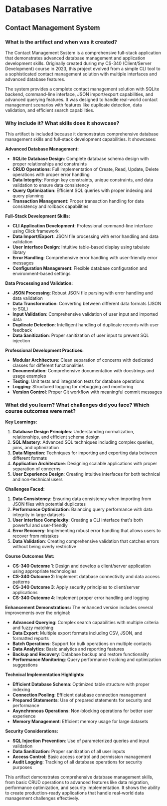 # Databases Narrative
## Contact Management System

### What is the artifact and when was it created?

The Contact Management System is a comprehensive full-stack application that demonstrates advanced database management and application development skills. Originally created during my CS-340 (Client/Server Development) course in 2023, this project evolved from a simple CLI tool to a sophisticated contact management solution with multiple interfaces and advanced database features.

The system provides a complete contact management solution with SQLite backend, command-line interface, JSON import/export capabilities, and advanced querying features. It was designed to handle real-world contact management scenarios with features like duplicate detection, data validation, and efficient search capabilities.

### Why include it? What skills does it showcase?

This artifact is included because it demonstrates comprehensive database management skills and full-stack development capabilities. It showcases:

**Advanced Database Management:**
- **SQLite Database Design**: Complete database schema design with proper relationships and constraints
- **CRUD Operations**: Full implementation of Create, Read, Update, Delete operations with proper error handling
- **Data Integrity**: Foreign key constraints, unique constraints, and data validation to ensure data consistency
- **Query Optimization**: Efficient SQL queries with proper indexing and query planning
- **Transaction Management**: Proper transaction handling for data consistency and rollback capabilities

**Full-Stack Development Skills:**
- **CLI Application Development**: Professional command-line interface using Click framework
- **Data Import/Export**: JSON file processing with error handling and data validation
- **User Interface Design**: Intuitive table-based display using tabulate library
- **Error Handling**: Comprehensive error handling with user-friendly error messages
- **Configuration Management**: Flexible database configuration and environment-based settings

**Data Processing and Validation:**
- **JSON Processing**: Robust JSON file parsing with error handling and data validation
- **Data Transformation**: Converting between different data formats (JSON to SQL)
- **Input Validation**: Comprehensive validation of user input and imported data
- **Duplicate Detection**: Intelligent handling of duplicate records with user feedback
- **Data Sanitization**: Proper sanitization of user input to prevent SQL injection

**Professional Development Practices:**
- **Modular Architecture**: Clean separation of concerns with dedicated classes for different functionalities
- **Documentation**: Comprehensive documentation with docstrings and usage examples
- **Testing**: Unit tests and integration tests for database operations
- **Logging**: Structured logging for debugging and monitoring
- **Version Control**: Proper Git workflow with meaningful commit messages

### What did you learn? What challenges did you face? Which course outcomes were met?

**Key Learnings:**
1. **Database Design Principles**: Understanding normalization, relationships, and efficient schema design
2. **SQL Mastery**: Advanced SQL techniques including complex queries, joins, and optimization
3. **Data Migration**: Techniques for importing and exporting data between different formats
4. **Application Architecture**: Designing scalable applications with proper separation of concerns
5. **User Experience Design**: Creating intuitive interfaces for both technical and non-technical users

**Challenges Faced:**
1. **Data Consistency**: Ensuring data consistency when importing from JSON files with potential duplicates
2. **Performance Optimization**: Balancing query performance with data integrity in large datasets
3. **User Interface Complexity**: Creating a CLI interface that's both powerful and user-friendly
4. **Error Recovery**: Implementing robust error handling that allows users to recover from mistakes
5. **Data Validation**: Creating comprehensive validation that catches errors without being overly restrictive

**Course Outcomes Met:**
- **CS-340 Outcome 1**: Design and develop a client/server application using appropriate technologies
- **CS-340 Outcome 2**: Implement database connectivity and data access patterns
- **CS-340 Outcome 3**: Apply security principles to client/server applications
- **CS-340 Outcome 4**: Implement proper error handling and logging

**Enhancement Demonstrations:**
The enhanced version includes several improvements over the original:
- **Advanced Querying**: Complex search capabilities with multiple criteria and fuzzy matching
- **Data Export**: Multiple export formats including CSV, JSON, and formatted reports
- **Batch Operations**: Support for bulk operations on multiple contacts
- **Data Analytics**: Basic analytics and reporting features
- **Backup and Recovery**: Database backup and restore functionality
- **Performance Monitoring**: Query performance tracking and optimization suggestions

**Technical Implementation Highlights:**
- **Efficient Database Schema**: Optimized table structure with proper indexing
- **Connection Pooling**: Efficient database connection management
- **Prepared Statements**: Use of prepared statements for security and performance
- **Asynchronous Operations**: Non-blocking operations for better user experience
- **Memory Management**: Efficient memory usage for large datasets

**Security Considerations:**
- **SQL Injection Prevention**: Use of parameterized queries and input validation
- **Data Sanitization**: Proper sanitization of all user inputs
- **Access Control**: Basic access control and permission management
- **Audit Logging**: Tracking of all database operations for security purposes

This artifact demonstrates comprehensive database management skills, from basic CRUD operations to advanced features like data migration, performance optimization, and security implementation. It shows the ability to create production-ready applications that handle real-world data management challenges effectively.
